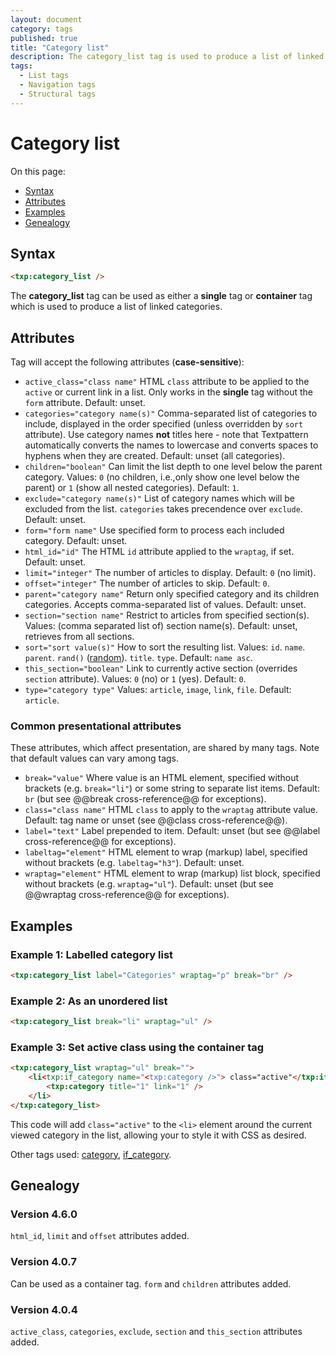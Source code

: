 ```yaml
---
layout: document
category: tags
published: true
title: "Category list"
description: The category_list tag is used to produce a list of linked categories.
tags:
  - List tags
  - Navigation tags
  - Structural tags
---
```


# Category list

On this page:

* [Syntax](#user-content-syntax)
* [Attributes](#user-content-attributes)
* [Examples](#user-content-examples)
* [Genealogy](#user-content-genealogy)

## Syntax

~~~ html
<txp:category_list />
~~~

The **category_list** tag can be used as either a __single__ tag or __container__ tag which is used to produce a list of linked categories.

## Attributes

Tag will accept the following attributes (**case-sensitive**):

* `active_class="class name"`
HTML `class` attribute to be applied to the `active` or current link in a list. Only works in the __single__ tag without the `form` attribute.
Default: unset.
* `categories="category name(s)"`
Comma-separated list of categories to include, displayed in the order specified (unless overridden by `sort` attribute). Use category names **not** titles here - note that Textpattern automatically converts the names to lowercase and converts spaces to hyphens when they are created.
Default: unset (all categories).
* `children="boolean"`
Can limit the list depth to one level below the parent category.
Values: `0` (no children, i.e.,only show one level below the parent) or `1` (show all nested categories).
Default: `1`.
* `exclude="category name(s)"`
List of category names which will be excluded from the list. `categories` takes precendence over `exclude`.
Default: unset.
* `form="form name"`
Use specified form to process each included category.
Default: unset.
* `html_id="id"`
The HTML `id` attribute applied to the `wraptag`, if set.
Default: unset.
* `limit="integer"`
The number of articles to display.
Default: `0` (no limit).
* `offset="integer"`
The number of articles to skip.
Default: `0`.
* `parent="category name"`
Return only specified category and its children categories. Accepts comma-separated list of values.
Default: unset.
* `section="section name"`
Restrict to articles from specified section(s).
Values: (comma separated list of) section name(s).
Default: unset, retrieves from all sections.
* `sort="sort value(s)"`
How to sort the resulting list.
Values:
`id`.
`name`.
`parent`.
`rand()` ([random](http://dev.mysql.com/doc/refman/5.0/en/mathematical-functions.html#function_rand)).
`title`.
`type`.
Default: `name asc`.
* `this_section="boolean"`
Link to currently active section (overrides `section` attribute).
Values: `0` (no) or `1` (yes).
Default: `0`.
* `type="category type"`
Values: `article`, `image`, `link`, `file`.
Default: `article`.

### Common presentational attributes

These attributes, which affect presentation, are shared by many tags. Note that default values can vary among tags.

* `break="value"`
Where value is an HTML element, specified without brackets (e.g. `break="li"`) or some string to separate list items.
Default: `br` (but see @@break cross-reference@@ for exceptions).
* `class="class name"`
HTML `class` to apply to the `wraptag` attribute value.
Default: tag name or unset (see @@class cross-reference@@).
* `label="text"`
Label prepended to item.
Default: unset (but see @@label cross-reference@@ for exceptions).
* `labeltag="element"`
HTML element to wrap (markup) label, specified without brackets (e.g. `labeltag="h3"`).
Default: unset.
* `wraptag="element"`
HTML element to wrap (markup) list block, specified without brackets (e.g. `wraptag="ul"`).
Default: unset (but see @@wraptag cross-reference@@ for exceptions).

## Examples

### Example 1: Labelled category list

~~~ html
<txp:category_list label="Categories" wraptag="p" break="br" />
~~~

### Example 2: As an unordered list

~~~ html
<txp:category_list break="li" wraptag="ul" />
~~~

### Example 3: Set active class using the container tag

~~~ html
<txp:category_list wraptag="ul" break="">
    <li<txp:if_category name="<txp:category />"> class="active"</txp:if_category>>
        <txp:category title="1" link="1" />
    </li>
</txp:category_list>
~~~

This code will add `class="active"` to the `<li>` element around the current viewed category in the list, allowing your to style it with CSS as desired.

Other tags used: [category](category), [if_category](if-category).

## Genealogy

### Version 4.6.0

`html_id`, `limit` and `offset` attributes added.

### Version 4.0.7

Can be used as a container tag.
`form` and `children` attributes added.

### Version 4.0.4

`active_class`, `categories`, `exclude`, `section` and `this_section` attributes added.
